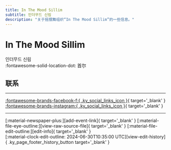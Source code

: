 ```yaml
---
title: In The Mood Sillim
subtitle: 인더무드 신림
description: "关于摇摆舞组织“In The Mood Sillim”的一些信息。"
---
```


# In The Mood Sillim

인더무드 신림  
:fontawesome-solid-location-dot: 首尔  


## 联系


---

 [:fontawesome-brands-facebook-f:{ .ky_social_links_icon }](https://www.facebook.com/inthemoodsillim){ target='_blank' } [:fontawesome-brands-instagram:{ .ky_social_links_icon }](https://instagram.com/inthemoodsillim){ target='_blank' }

---

<div class="ky_page_footer" markdown>
<div class="ky_page_footer_trailing" markdown="span">
[:material-newspaper-plus:][add-event-link]{ target='_blank' }
[:material-file-eye-outline:][view-raw-source-file]{ target='_blank' }
[:material-file-edit-outline:][edit-info]{ target='_blank' }
</div>
<div class="ky_page_footer_leading" markdown="span">
[:material-clock-edit-outline: 2024-06-30T10:35:00 UTC][view-edit-history]{ .ky_page_footer_history_button target='_blank' }
</div>
</div>

[add-event-link]: https://github.com/swingdance/events/issues/new?assignees=&labels=add+event&projects=&template=02-add_entity.yml&title=%5Bko_KR%5D%20Add%20Event%3A%20%3CName%3E&region=ko_KR&province=Seoul&city=Seoul&org_id=in-the-mood-sillim "添加活动"
[view-raw-source-file]: https://github.com/swingdance/orgs/blob/main/ko_KR/in-the-mood-sillim.json "查看原始源文件"
[edit-info]: https://github.com/swingdance/orgs/issues/new?assignees=&labels=update+org&projects=&template=03-update_entity.yml&title=%5Bko_KR%5D%20Update%20Org%3A%20In%20The%20Mood%20Sillim&region=ko_KR&id=in-the-mood-sillim&name=In%20The%20Mood%20Sillim "编辑信息"

[view-edit-history]: https://github.com/swingdance/orgs/commits/main/ko_KR/in-the-mood-sillim.json "查看编辑历史"

